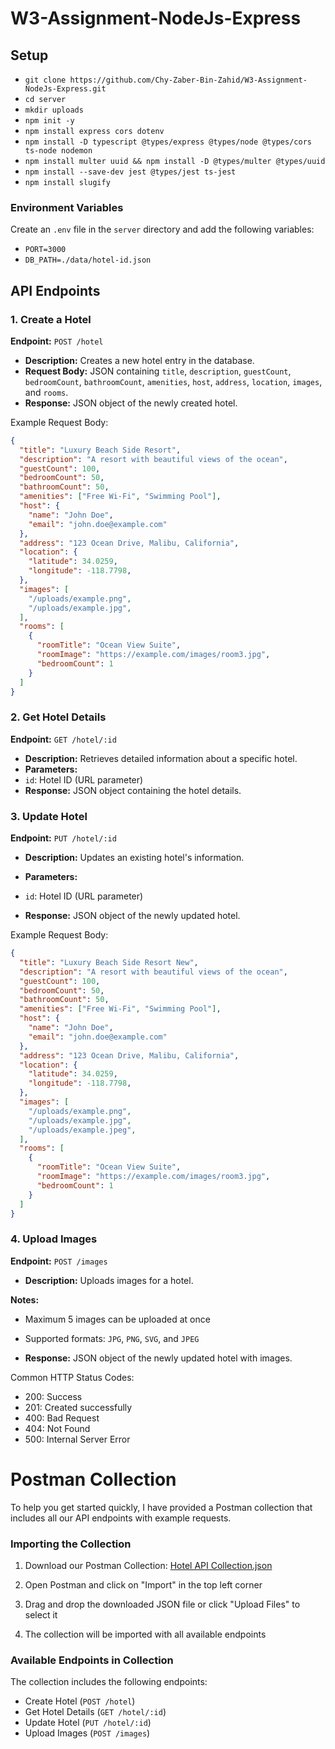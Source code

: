 # W3-Assignment-NodeJs-Express

## Setup

- `git clone https://github.com/Chy-Zaber-Bin-Zahid/W3-Assignment-NodeJs-Express.git`
- `cd server`
- `mkdir uploads`
- `npm init -y`
- `npm install express cors dotenv`
- `npm install -D typescript @types/express @types/node @types/cors ts-node nodemon`
- `npm install multer uuid && npm install -D @types/multer @types/uuid`
- `npm install --save-dev jest @types/jest ts-jest`
- `npm install slugify`

### Environment Variables

Create an `.env` file in the `server` directory and add the following variables:

- `PORT=3000`
- `DB_PATH=./data/hotel-id.json`

## API Endpoints

### 1. Create a Hotel

**Endpoint:** `POST /hotel`

- **Description:** Creates a new hotel entry in the database.
- **Request Body:** JSON containing `title`, `description`, `guestCount`, `bedroomCount`, `bathroomCount`, `amenities`, `host`, `address`, `location`, `images`, and `rooms`.
- **Response:** JSON object of the newly created hotel.

Example Request Body:
```json
{
  "title": "Luxury Beach Side Resort",
  "description": "A resort with beautiful views of the ocean",
  "guestCount": 100,
  "bedroomCount": 50,
  "bathroomCount": 50,
  "amenities": ["Free Wi-Fi", "Swimming Pool"],
  "host": {
    "name": "John Doe",
    "email": "john.doe@example.com"
  },
  "address": "123 Ocean Drive, Malibu, California",
  "location": {
    "latitude": 34.0259,
    "longitude": -118.7798,
  },
  "images": [
    "/uploads/example.png",
    "/uploads/example.jpg",
  ],
  "rooms": [
    {
      "roomTitle": "Ocean View Suite",
      "roomImage": "https://example.com/images/room3.jpg",
      "bedroomCount": 1
    }
  ]
}
```

### 2. Get Hotel Details

**Endpoint:** `GET /hotel/:id`

- **Description:** Retrieves detailed information about a specific hotel.
- **Parameters:**
- `id`: Hotel ID (URL parameter)
- **Response:** JSON object containing the hotel details.

### 3. Update Hotel

**Endpoint:** `PUT /hotel/:id`
- **Description:** Updates an existing hotel's information.
- **Parameters:**
- `id`: Hotel ID (URL parameter)

- **Response:** JSON object of the newly updated hotel.

Example Request Body:
```json
{
  "title": "Luxury Beach Side Resort New",
  "description": "A resort with beautiful views of the ocean",
  "guestCount": 100,
  "bedroomCount": 50,
  "bathroomCount": 50,
  "amenities": ["Free Wi-Fi", "Swimming Pool"],
  "host": {
    "name": "John Doe",
    "email": "john.doe@example.com"
  },
  "address": "123 Ocean Drive, Malibu, California",
  "location": {
    "latitude": 34.0259,
    "longitude": -118.7798,
  },
  "images": [
    "/uploads/example.png",
    "/uploads/example.jpg",
    "/uploads/example.jpeg",
  ],
  "rooms": [
    {
      "roomTitle": "Ocean View Suite",
      "roomImage": "https://example.com/images/room3.jpg",
      "bedroomCount": 1
    }
  ]
}
```

### 4. Upload Images

**Endpoint:** `POST /images`
- **Description:** Uploads images for a hotel.

**Notes:**
- Maximum 5 images can be uploaded at once
- Supported formats: `JPG`, `PNG`, `SVG`, and `JPEG`

- **Response:** JSON object of the newly updated hotel with images.

Common HTTP Status Codes:

- 200: Success
- 201: Created successfully
- 400: Bad Request
- 404: Not Found
- 500: Internal Server Error

# Postman Collection

To help you get started quickly, I have provided a Postman collection that includes all our API endpoints with example requests.

### Importing the Collection

1. Download our Postman Collection: [Hotel API Collection.json](.server/postman/W3_NodeJs.postman_collection.json)

2. Open Postman and click on "Import" in the top left corner

3. Drag and drop the downloaded JSON file or click "Upload Files" to select it

4. The collection will be imported with all available endpoints

### Available Endpoints in Collection

The collection includes the following endpoints:

- Create Hotel (`POST /hotel`)
- Get Hotel Details (`GET /hotel/:id`)
- Update Hotel (`PUT /hotel/:id`)
- Upload Images (`POST /images`)